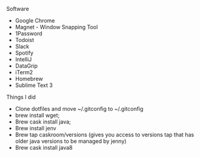 Software

* Google Chrome
* Magnet - Window Snapping Tool
* 1Password
* Todoist
* Slack
* Spotify
* IntelliJ
* DataGrip
* iTerm2
* Homebrew
* Sublime Text 3

Things I did
* Clone dotfiles and move ~/.gitconfig to ~/.gitconfig
* brew install wget;
* Brew cask install java;
* Brew install jenv
* Brew tap caskroom/versions (gives you access to versions tap that has older java versions to be managed by jenny)
* Brew cask install java8
